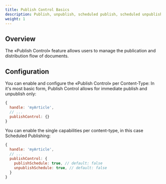 ```yaml
---
title: Publish Control Basics
description: Publish, unpublish, scheduled publish, scheduled unpublish documents
weight: 1
---
```

## Overview

The «Publish Control» feature allows users to manage the publication and distribution flow of documents.

## Configuration

You can enable and configure the «Publish Control» per Content-Type:
In it's most basic form, Publish Control allows for immediate publish and unpublish only:

```js
{
  handle: 'myArticle',
  // ...
  publishControl: {}
}
```

You can enable the single capabilities per content-type, in this case Scheduled Publishing:

```js
{
  handle: 'myArticle',
  // ...
  publishControl: {
    publishSchedule: true, // default: false
    unpublishSchedule: true, // default: false
  }
}
```